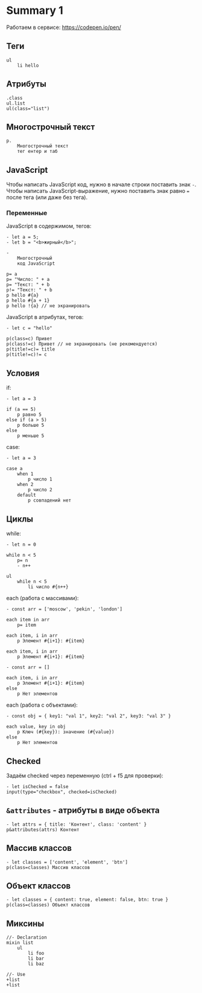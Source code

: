 # Summary 1
Работаем в сервисе: https://codepen.io/pen/

## Теги

    ul
        li hello

## Атрибуты

    .class
    ul.list
    ul(class="list")

## Многострочный текст

    p.
        Многострочный текст
        тег ентер и таб

## JavaScript
Чтобы написать JavaScript код, нужно в начале строки поставить знак `-`.  
Чтобы написать JavaScript-выражение, нужно поставить знак равно `=` после тега (или даже без тега).

### Переменные
JavaScript в содержимом, тегов:

    - let a = 5;
    - let b = "<b>жирный</b>";

    -
        Многострочный
        код JavaScript

    p= a
    p= "Число: " + a
    p= "Текст: " + b
    p!= "Текст: " + b
    p hello #{a}
    p hello #{a + 1}
    p hello !{a} // не экранировать

JavaScript в атрибутах, тегов:

    - let c = "hello"

    p(class=c) Привет
    p(class!=c) Привет // не экранировать (не рекомендуется)
    p(title!=c)= title
    p(title!=c)!= c

## Условия

if:

    - let a = 3

    if (a == 5)
        p равно 5
    else if (a > 5)
        p больше 5
    else
        p меньше 5

case:

    - let a = 3

    case a
        when 1
            p число 1
        when 2
            p число 2
        default
            p совпадений нет

## Циклы

while:

    - let n = 0

    while n < 5
        p= n
        - n++

    ul
        while n < 5
            li число #{n++}

each (работа с массивами):

    - const arr = ['moscow', 'pekin', 'london']

    each item in arr
        p= item
    
    each item, i in arr
        p Элемент #{i+1}: #{item}
    
    each item, i in arr
        p Элемент #{i+1}: #{item}
    
    - const arr = []

    each item, i in arr
        p Элемент #{i+1}: #{item}
    else
        p Нет элементов

each (работа с объектами):

    - const obj = { key1: "val 1", key2: "val 2", key3: "val 3" }

    each value, key in obj
        p Ключ (#{key}): значение (#{value})
    else
        p Нет элементов

## Checked
Задаём checked через переменную (ctrl + f5 для проверки):

    - let isChecked = false
    input(type="checkbox", checked=isChecked)

## `&attributes` - aтрибуты в виде объекта

    - let attrs = { title: 'Контент', class: 'content' }
    p&attributes(attrs) Контент

## Массив классов

    - let classes = ['content', 'element', 'btn']
    p(class=classes) Массив классов

## Объект классов

    - let classes = { content: true, element: false, btn: true }
    p(class=classes) Объект классов

## Миксины

    //- Declaration
    mixin list
        ul
            li foo
            li bar
            li baz

    //- Use
    +list
    +list
